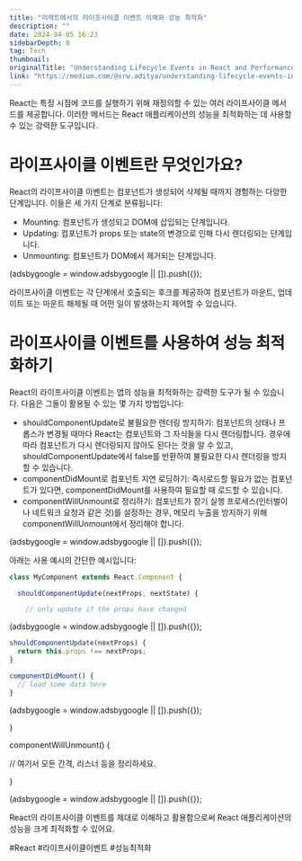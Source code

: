 ```yaml
---
title: "리액트에서의 라이프사이클 이벤트 이해와 성능 최적화"
description: ""
date: 2024-04-05 16:23
sidebarDepth: 0
tag: Tech
thumbnail: 
originalTitle: "Understanding Lifecycle Events in React and Performance Optimization"
link: "https://medium.com/@srw.aditya/understanding-lifecycle-events-in-react-and-performance-optimization-dbf4a0f6b4f5"
---
```



React는 특정 시점에 코드를 실행하기 위해 재정의할 수 있는 여러 라이프사이클 메서드를 제공합니다. 이러한 메서드는 React 애플리케이션의 성능을 최적화하는 데 사용할 수 있는 강력한 도구입니다.

# 라이프사이클 이벤트란 무엇인가요?

React의 라이프사이클 이벤트는 컴포넌트가 생성되어 삭제될 때까지 경험하는 다양한 단계입니다. 이들은 세 가지 단계로 분류됩니다:

- Mounting: 컴포넌트가 생성되고 DOM에 삽입되는 단계입니다.
- Updating: 컴포넌트가 props 또는 state의 변경으로 인해 다시 렌더링되는 단계입니다.
- Unmounting: 컴포넌트가 DOM에서 제거되는 단계입니다.

<!-- ui-log 수평형 -->
<ins class="adsbygoogle"
  style="display:block"
  data-ad-client="ca-pub-4877378276818686"
  data-ad-slot="9743150776"
  data-ad-format="auto"
  data-full-width-responsive="true"></ins>
<component is="script">
(adsbygoogle = window.adsbygoogle || []).push({});
</component>

라이프사이클 이벤트는 각 단계에서 호출되는 후크를 제공하여 컴포넌트가 마운트, 업데이트 또는 마운트 해제될 때 어떤 일이 발생하는지 제어할 수 있습니다.

# 라이프사이클 이벤트를 사용하여 성능 최적화하기

React의 라이프사이클 이벤트는 앱의 성능을 최적화하는 강력한 도구가 될 수 있습니다. 다음은 그들이 활용될 수 있는 몇 가지 방법입니다:

- shouldComponentUpdate로 불필요한 렌더링 방지하기: 컴포넌트의 상태나 프롭스가 변경될 때마다 React는 컴포넌트와 그 자식들을 다시 렌더링합니다. 경우에 따라 컴포넌트가 다시 렌더링되지 않아도 된다는 것을 알 수 있고, shouldComponentUpdate에서 false를 반환하여 불필요한 다시 렌더링을 방지할 수 있습니다.
- componentDidMount로 컴포넌트 지연 로딩하기: 즉시로드할 필요가 없는 컴포넌트가 있다면, componentDidMount를 사용하여 필요할 때 로드할 수 있습니다.
- componentWillUnmount로 정리하기: 컴포넌트가 장기 실행 프로세스(인터벌이나 네트워크 요청과 같은 것)를 설정하는 경우, 메모리 누출을 방지하기 위해 componentWillUnmount에서 정리해야 합니다.

<!-- ui-log 수평형 -->
<ins class="adsbygoogle"
  style="display:block"
  data-ad-client="ca-pub-4877378276818686"
  data-ad-slot="9743150776"
  data-ad-format="auto"
  data-full-width-responsive="true"></ins>
<component is="script">
(adsbygoogle = window.adsbygoogle || []).push({});
</component>

아래는 사용 예시의 간단한 예시입니다:

```jsx
class MyComponent extends React.Component {

  shouldComponentUpdate(nextProps, nextState) {

    // only update if the props have changed
```

<!-- ui-log 수평형 -->
<ins class="adsbygoogle"
  style="display:block"
  data-ad-client="ca-pub-4877378276818686"
  data-ad-slot="9743150776"
  data-ad-format="auto"
  data-full-width-responsive="true"></ins>
<component is="script">
(adsbygoogle = window.adsbygoogle || []).push({});
</component>

```js
shouldComponentUpdate(nextProps) {
  return this.props !== nextProps;
}

componentDidMount() {
  // load some data here
}
```

<!-- ui-log 수평형 -->
<ins class="adsbygoogle"
  style="display:block"
  data-ad-client="ca-pub-4877378276818686"
  data-ad-slot="9743150776"
  data-ad-format="auto"
  data-full-width-responsive="true"></ins>
<component is="script">
(adsbygoogle = window.adsbygoogle || []).push({});
</component>

}

componentWillUnmount() {

// 여기서 모든 간격, 리스너 등을 정리하세요.

}

<!-- ui-log 수평형 -->
<ins class="adsbygoogle"
  style="display:block"
  data-ad-client="ca-pub-4877378276818686"
  data-ad-slot="9743150776"
  data-ad-format="auto"
  data-full-width-responsive="true"></ins>
<component is="script">
(adsbygoogle = window.adsbygoogle || []).push({});
</component>

React의 라이프사이클 이벤트를 제대로 이해하고 활용함으로써 React 애플리케이션의 성능을 크게 최적화할 수 있어요.

#React #라이프사이클이벤트 #성능최적화